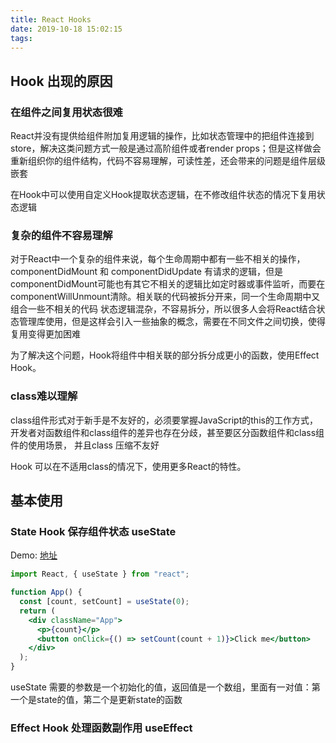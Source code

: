 ```yaml
---
title: React Hooks
date: 2019-10-18 15:02:15
tags:
---
```


## Hook 出现的原因

### 在组件之间复用状态很难
React并没有提供给组件附加复用逻辑的操作，比如状态管理中的把组件连接到store，解决这类问题方式一般是通过高阶组件或者render props；但是这样做会重新组织你的组件结构，代码不容易理解，可读性差，还会带来的问题是组件层级嵌套

在Hook中可以使用自定义Hook提取状态逻辑，在不修改组件状态的情况下复用状态逻辑

### 复杂的组件不容易理解
对于React中一个复杂的组件来说，每个生命周期中都有一些不相关的操作，componentDidMount 和 componentDidUpdate 有请求的逻辑，但是componentDidMount可能也有其它不相关的逻辑比如定时器或事件监听，而要在componentWillUnmount清除。相关联的代码被拆分开来，同一个生命周期中又组合一些不相关的代码
状态逻辑混杂，不容易拆分，所以很多人会将React结合状态管理库使用，但是这样会引入一些抽象的概念，需要在不同文件之间切换，使得复用变得更加困难

为了解决这个问题，Hook将组件中相关联的部分拆分成更小的函数，使用Effect Hook。

### class难以理解
class组件形式对于新手是不友好的，必须要掌握JavaScript的this的工作方式，开发者对函数组件和class组件的差异也存在分歧，甚至要区分函数组件和class组件的使用场景， 并且class 压缩不友好

Hook 可以在不适用class的情况下，使用更多React的特性。

## 基本使用
### State Hook 保存组件状态 useState
Demo: [地址](https://codesandbox.io/s/demo1-quvqp)
```jsx
import React, { useState } from "react";

function App() {
  const [count, setCount] = useState(0);
  return (
    <div className="App">
      <p>{count}</p>
      <button onClick={() => setCount(count + 1)}>Click me</button>
    </div>
  );
}
```
useState 需要的参数是一个初始化的值，返回值是一个数组，里面有一对值：第一个是state的值，第二个是更新state的函数

### Effect Hook 处理函数副作用 useEffect